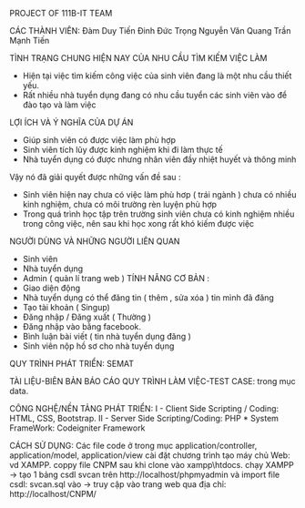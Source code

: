 PROJECT OF 111B-IT TEAM

CÁC THÀNH VIÊN: 
	Đàm Duy Tiến
	Đinh Đức Trọng
	Nguyễn Văn Quang
	Trần Mạnh Tiến

TÌNH TRẠNG CHUNG HIỆN NAY CỦA NHU CẦU TÌM KIẾM VIỆC LÀM 
- Hiện tại việc tìm kiếm công việc của sinh viên đang là một nhu cầu thiết yếu.                             
- Rất nhiều nhà tuyển dụng đang có nhu cầu tuyển các sinh viên vào để đào tạo và làm việc 

LỢI ÍCH VÀ Ý NGHĨA CỦA DỰ ÁN 

- Giúp sinh viên có được việc làm phù hợp       
- Sinh viên tích lũy được kinh nghiệm khi đi làm thực tế                                                               
- Nhà tuyển dụng có được nhưng nhân viên đầy nhiệt huyết và thông minh

Vậy nó đã giải quyết được những vấn đề sau :
- Sinh viên hiện nay chưa có việc làm phù hơp ( trái ngành ) chưa có nhiều kinh nghiệm, chưa có môi trường rèn luyện phù hợp
- Trong quá trình học tập trên trường sinh viên chưa có kinh nghiệm nhiều trong công việc, nên sau khi học xong rất khó kiếm được việc

NGƯỜI DÙNG VÀ NHỮNG NGƯỜI LIÊN QUAN
-	Sinh viên 
-	Nhà tuyển dụng 
-	Admin ( quản lí trang web )
TÍNH NĂNG CƠ BẢN :
-	Giao diện động
-	Nhà tuyển dụng  có thể đăng tin ( thêm , sửa xóa ) tin mình đã đăng
-	Tạo tài khoản ( Singup)
-	Đăng nhập / Đăng xuất ( Thường )
-	Đăng nhập vào bằng facebook.
-	Bình luận bài viết ( tin nhà tuyển dụng đăng )
-	Sinh viên nộp hồ sơ cho nhà tuyển dụng

QUY TRÌNH PHÁT TRIỂN: SEMAT

TÀI LIỆU-BIÊN BẢN BÁO CÁO QUY TRÌNH LÀM VIỆC-TEST CASE: trong mục data.

CÔNG NGHỆ/NỀN TẢNG PHÁT TRIỂN: 
	I - Client Side Scripting / Coding: HTML, CSS, Bootstrap.
	II - Server Side Scripting/Coding: PHP
	* System FrameWork: Codeigniter Framework 
	
CÁCH SỬ DỤNG: 
	Các file code ở trong mục application/controller, application/model, application/view
	cài đặt chương trình tạo máy chủ Web: vd XAMPP.
	coppy file CNPM sau khi clone vào xampp\htdocs.
	chạy XAMPP -> tạo 1 bảng csdl svcan trên http://localhost/phpmyadmin và import file csdl: svcan.sql vào
	-> truy cập vào trang web qua địa chỉ: http://localhost/CNPM/
	
